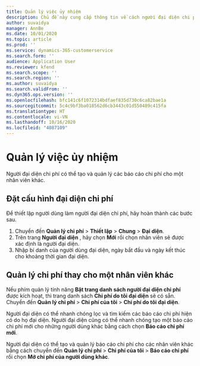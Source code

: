```yaml
---
title: Quản lý việc ủy nhiệm
description: Chủ đề này cung cấp thông tin về cách người đại diện chi phí có thể tạo và quản lý báo cáo chi phí cho một nhân viên khác.
author: suvaidya
manager: AnnBe
ms.date: 10/01/2020
ms.topic: article
ms.prod: ''
ms.service: dynamics-365-customerservice
ms.search.form: ''
audience: Application User
ms.reviewer: kfend
ms.search.scope: ''
ms.search.region: ''
ms.author: suvaidya
ms.search.validFrom: ''
ms.dyn365.ops.version: ''
ms.openlocfilehash: bfc141c6f1072314bdfaef835d730c6ca82bae1a
ms.sourcegitcommit: 5c4c9bf3ba018562d6cb3443c01d550489c415fa
ms.translationtype: HT
ms.contentlocale: vi-VN
ms.lasthandoff: 10/16/2020
ms.locfileid: "4087109"
---
```

# <a name="manage-delegation"></a>Quản lý việc ủy nhiệm
Người đại diện chi phí có thể tạo và quản lý các báo cáo chi phí cho một nhân viên khác.

## <a name="configuring-expense-delegation"></a>Đặt cấu hình đại diện chi phí

Để thiết lập người dùng làm người đại diện chi phí, hãy hoàn thành các bước sau. 
1. Chuyển đến **Quản lý chi phí** > **Thiết lập** > **Chung** > **Đại diện**. 
2. Trên trang **Người đại diện** , hãy chọn **Mới** rồi chọn nhân viên sẽ được xác định là người đại diện. 
3. Nhập bí danh của người dùng đại diện, ngày bắt đầu và ngày kết thúc cho khoảng thời gian đại diện.

## <a name="manage-expenses-on-behalf-of-another-employee"></a>Quản lý chi phí thay cho một nhân viên khác

Nếu phím quản lý tính năng **Bật trang danh sách người đại diện chi phí** được kích hoạt, thì trang danh sách **Chi phí do tôi đại diện** sẽ có sẵn. Chuyển đến **Quản lý chi phí** > **Chi phí của tôi** > **Chi phí do tôi đại diện**.

Người đại diện có thể nhanh chóng lọc và tìm kiếm các báo cáo chi phí hiện có do họ đại diện. Người đại diện cũng có thể nhanh chóng tạo một báo cáo chi phí mới cho những người dùng khác bằng cách chọn **Báo cáo chi phí mới**.

Người đại diện có thể tạo và quản lý báo cáo chi phí cho các nhân viên khác bằng cách chuyển đến **Quản lý chi phí** > **Chi phí của tôi** > **Báo cáo chi phí** rồi chọn **Mở chi phí của người dùng khác**.
